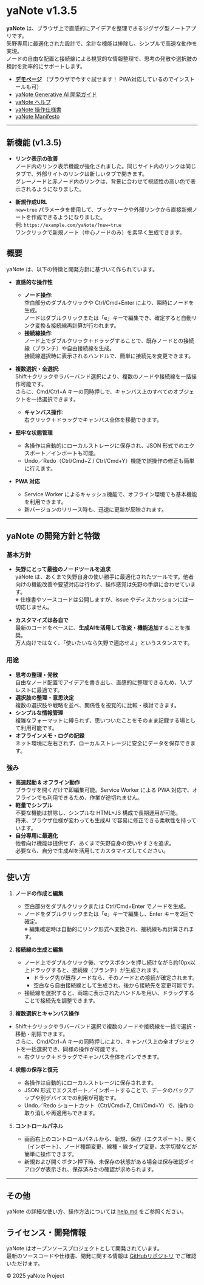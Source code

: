 # yaNote v1.3.5

**yaNote** は、ブラウザ上で直感的にアイデアを整理できるジグザグ型ノートアプリです。  
矢野専用に最適化された設計で、余計な機能は排除し、シンプルで高速な動作を実現。  
ノードの自由な配置と接続線による視覚的な情報整理で、思考の発散や選択肢の検討を効率的にサポートします。

* **[デモページ](https://co-meeting.github.io/yaNote/)** （ブラウザで今すぐ試せます！ PWA対応しているのでインストールも可）
* [yaNote Generative AI 開発ガイド](./docs/yaNote_DevGuide.md)
* [yaNote ヘルプ](./help.md)
* [yaNote 操作仕様書](./docs/yaNote-OperationSpec.md)
* [yaNote Manifesto](./docs/yaNote-Manifesto.md)


---

## 新機能 (v1.3.5)

- **リンク表示の改善**  
  ノード内のリンク表示機能が強化されました。同じサイト内のリンクは同じタブで、外部サイトのリンクは新しいタブで開きます。  
  グレーノードと赤ノード内のリンクは、背景に合わせて視認性の高い色で表示されるようになりました。

- **新規作成URL**  
  `new=true` パラメータを使用して、ブックマークや外部リンクから直接新規ノートを作成できるようになりました。  
  例: `https://example.com/yaNote/?new=true`  
  ワンクリックで新規ノート（中心ノードのみ）を素早く生成できます。

## 概要

yaNote は、以下の特徴と開発方針に基づいて作られています。

- **直感的な操作性**  
  - **ノード操作**:  
    空白部分のダブルクリックや Ctrl/Cmd+Enter により、瞬時にノードを生成。  
    ノードはダブルクリックまたは「e」キーで編集でき、確定すると自動リンク変換＆接続線再計算が行われます。
  - **接続線操作**:  
    ノード上でダブルクリック＋ドラッグすることで、既存ノードとの接続線（ブランチ）や自由接続線を生成。  
    接続線選択時に表示されるハンドルで、簡単に接続先を変更できます。
- **複数選択・全選択**:  
  Shift＋クリックやラバーバンド選択により、複数のノードや接続線を一括操作可能です。  
  さらに、Cmd/Ctrl+A キーの同時押しで、キャンバス上のすべてのオブジェクトを一括選択できます。
  - **キャンバス操作**:  
    右クリック＋ドラッグでキャンバス全体を移動できます。

- **堅牢な状態管理**  
  - 各操作は自動的にローカルストレージに保存され、JSON 形式でのエクスポート／インポートも可能。  
  - Undo／Redo（Ctrl/Cmd+Z / Ctrl/Cmd+Y）機能で誤操作の修正も簡単に行えます。

- **PWA 対応**  
  - Service Worker によるキャッシュ機能で、オフライン環境でも基本機能を利用できます。  
  - 新バージョンのリリース時も、迅速に更新が反映されます。

---

## yaNote の開発方針と特徴

### 基本方針
- **矢野にとって最強のノードツールを追求**  
  yaNote は、あくまで矢野自身の使い勝手に最適化されたツールです。他者向けの機能改善や要望対応は行わず、操作感覚は矢野の手癖に合わせています。  
  ※ 仕様書やソースコードは公開しますが、issue やディスカッションには一切応じません。

- **カスタマイズは各自で**  
  最新のコードをベースに、**生成AIを活用して改変・機能追加**することを推奨。  
  万人向けではなく、「使いたいなら矢野で適応せよ」というスタンスです。

### 用途
- **思考の整理・発散**  
  自由なノード配置でアイデアを書き出し、直感的に整理できるため、1人ブレストに最適です。
- **選択肢の整理・意思決定**  
  複数の選択肢や戦略を並べ、関係性を視覚的に比較・検討できます。
- **シンプルな情報管理**  
  複雑なフォーマットに縛られず、思いついたことをそのまま記録する場として利用可能です。
- **オフラインメモ・ログの記録**  
  ネット環境に左右されず、ローカルストレージに安全にデータを保存できます。

### 強み
- **高速起動 & オフライン動作**  
  ブラウザを開くだけで即編集可能。Service Worker による PWA 対応で、オフラインでも利用できるため、作業が途切れません。
- **軽量でシンプル**  
  不要な機能は排除し、シンプルな HTML+JS 構成で長期運用が可能。  
  将来、ブラウザ仕様が変わっても生成AI で容易に修正できる柔軟性を持っています。
- **自分専用に最適化**  
  他者向け機能は提供せず、あくまで矢野自身の使いやすさを追求。  
  必要なら、自分で生成AIを活用してカスタマイズしてください。

---

## 使い方

1. **ノードの作成と編集**  
   - 空白部分をダブルクリックまたは Ctrl/Cmd+Enter でノードを生成。  
   - ノードをダブルクリックまたは「e」キーで編集し、Enter キーを2回で確定。  
   ※ 編集確定時は自動的にリンク形式へ変換され、接続線も再計算されます。

2. **接続線の生成と編集**  
   - ノード上でダブルクリック後、マウスボタンを押し続けながら約10px以上ドラッグすると、接続線（ブランチ）が生成されます。  
     - ドラッグ先が既存ノードなら、そのノードとの接続が確定されます。  
     - 空白なら自由接続線として生成され、後から接続先を変更可能です。  
   - 接続線を選択すると、両端に表示されたハンドルを用い、ドラッグすることで接続先を調整できます。

3. **複数選択とキャンバス操作**  
- Shift＋クリックやラバーバンド選択で複数のノードや接続線を一括で選択・移動・削除できます。  
  さらに、Cmd/Ctrl+A キーの同時押しにより、キャンバス上の全オブジェクトを一括選択でき、同様の操作が可能です。  
   - 右クリック＋ドラッグでキャンバス全体をパンできます。

4. **状態の保存と復元**  
   - 各操作は自動的にローカルストレージに保存されます。  
   - JSON 形式でエクスポート／インポートすることで、データのバックアップや別デバイスでの利用が可能です。  
   - Undo／Redo ショートカット（Ctrl/Cmd+Z, Ctrl/Cmd+Y）で、操作の取り消しや再適用もできます。

5. **コントロールパネル**  
   - 画面右上のコントロールパネルから、新規、保存（エクスポート）、開く（インポート）、ノード種類変更、線種・線タイプ変更、太字切替などが簡単に操作できます。  
   - 新規および開くボタン押下時、未保存の状態がある場合は保存確認ダイアログが表示され、保存済みかの確認が求められます。

---

## その他

yaNote の詳細な使い方、操作方法については [help.md](./help.md) をご参照ください。

## ライセンス・開発情報

yaNote はオープンソースプロジェクトとして開発されています。  
最新のソースコードや仕様書、開発に関する情報は [GitHubリポジトリ](https://github.com/co-meeting/yaNote) でご確認いただけます。

© 2025 yaNote Project
